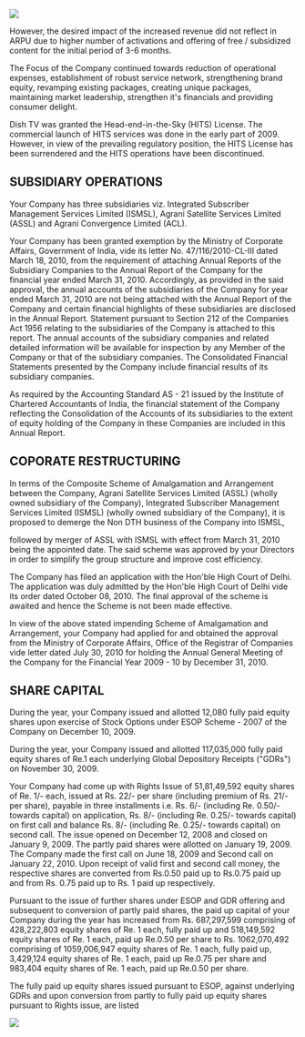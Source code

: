 ![](_page_0_Picture_0.jpeg)

However, the desired impact of the increased revenue did not reflect in ARPU due to higher number of activations and offering of free / subsidized content for the initial period of 3-6 months.

The Focus of the Company continued towards reduction of operational expenses, establishment of robust service network, strengthening brand equity, revamping existing packages, creating unique packages, maintaining market leadership, strengthen it's financials and providing consumer delight.

Dish TV was granted the Head-end-in-the-Sky (HITS) License. The commercial launch of HITS services was done in the early part of 2009. However, in view of the prevailing regulatory position, the HITS License has been surrendered and the HITS operations have been discontinued.

## SUBSIDIARY OPERATIONS

Your Company has three subsidiaries viz. Integrated Subscriber Management Services Limited (ISMSL), Agrani Satellite Services Limited (ASSL) and Agrani Convergence Limited (ACL).

Your Company has been granted exemption by the Ministry of Corporate Affairs, Government of India, vide its letter No. 47/116/2010-CL-III dated March 18, 2010, from the requirement of attaching Annual Reports of the Subsidiary Companies to the Annual Report of the Company for the financial year ended March 31, 2010. Accordingly, as provided in the said approval, the annual accounts of the subsidiaries of the Company for year ended March 31, 2010 are not being attached with the Annual Report of the Company and certain financial highlights of these subsidiaries are disclosed in the Annual Report. Statement pursuant to Section 212 of the Companies Act 1956 relating to the subsidiaries of the Company is attached to this report. The annual accounts of the subsidiary companies and related detailed information will be available for inspection by any Member of the Company or that of the subsidiary companies. The Consolidated Financial Statements presented by the Company include financial results of its subsidiary companies.

As required by the Accounting Standard AS - 21 issued by the Institute of Chartered Accountants of India, the financial statement of the Company reflecting the Consolidation of the Accounts of its subsidiaries to the extent of equity holding of the Company in these Companies are included in this Annual Report.

## COPORATE RESTRUCTURING

In terms of the Composite Scheme of Amalgamation and Arrangement between the Company, Agrani Satellite Services Limited (ASSL) (wholly owned subsidiary of the Company), Integrated Subscriber Management Services Limited (ISMSL) (wholly owned subsidiary of the Company), it is proposed to demerge the Non DTH business of the Company into ISMSL,

followed by merger of ASSL with ISMSL with effect from March 31, 2010 being the appointed date. The said scheme was approved by your Directors in order to simplify the group structure and improve cost efficiency.

The Company has filed an application with the Hon'ble High Court of Delhi. The application was duly admitted by the Hon'ble High Court of Delhi vide its order dated October 08, 2010. The final approval of the scheme is awaited and hence the Scheme is not been made effective.

In view of the above stated impending Scheme of Amalgamation and Arrangement, your Company had applied for and obtained the approval from the Ministry of Corporate Affairs, Office of the Registrar of Companies vide letter dated July 30, 2010 for holding the Annual General Meeting of the Company for the Financial Year 2009 - 10 by December 31, 2010.

## SHARE CAPITAL

During the year, your Company issued and allotted 12,080 fully paid equity shares upon exercise of Stock Options under ESOP Scheme - 2007 of the Company on December 10, 2009.

During the year, your Company issued and allotted 117,035,000 fully paid equity shares of Re.1 each underlying Global Depository Receipts ("GDRs") on November 30, 2009.

Your Company had come up with Rights Issue of 51,81,49,592 equity shares of Re. 1/- each, issued at Rs. 22/- per share (including premium of Rs. 21/- per share), payable in three installments i.e. Rs. 6/- (including Re. 0.50/- towards capital) on application, Rs. 8/- (including Re. 0.25/- towards capital) on first call and balance Rs. 8/- (including Re. 0.25/- towards capital) on second call. The issue opened on December 12, 2008 and closed on January 9, 2009. The partly paid shares were allotted on January 19, 2009. The Company made the first call on June 18, 2009 and Second call on January 22, 2010. Upon receipt of valid first and second call money, the respective shares are converted from Rs.0.50 paid up to Rs.0.75 paid up and from Rs. 0.75 paid up to Rs. 1 paid up respectively.

Pursuant to the issue of further shares under ESOP and GDR offering and subsequent to conversion of partly paid shares, the paid up capital of your Company during the year has increased from Rs. 687,297,599 comprising of 428,222,803 equity shares of Re. 1 each, fully paid up and 518,149,592 equity shares of Re. 1 each, paid up Re.0.50 per share to Rs. 1062,070,492 comprising of 1059,006,947 equity shares of Re. 1 each, fully paid up, 3,429,124 equity shares of Re. 1 each, paid up Re.0.75 per share and 983,404 equity shares of Re. 1 each, paid up Re.0.50 per share.

The fully paid up equity shares issued pursuant to ESOP, against underlying GDRs and upon conversion from partly to fully paid up equity shares pursuant to Rights issue, are listed

![](_page_0_Picture_19.jpeg)